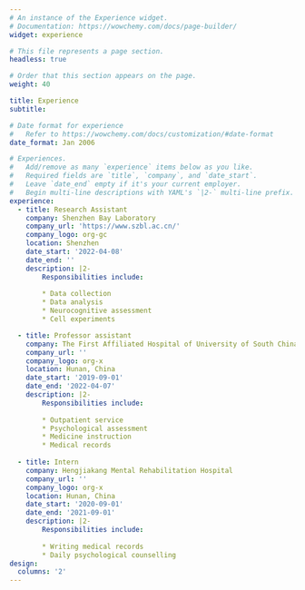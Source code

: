 ```yaml
---
# An instance of the Experience widget.
# Documentation: https://wowchemy.com/docs/page-builder/
widget: experience

# This file represents a page section.
headless: true

# Order that this section appears on the page.
weight: 40

title: Experience
subtitle:

# Date format for experience
#   Refer to https://wowchemy.com/docs/customization/#date-format
date_format: Jan 2006

# Experiences.
#   Add/remove as many `experience` items below as you like.
#   Required fields are `title`, `company`, and `date_start`.
#   Leave `date_end` empty if it's your current employer.
#   Begin multi-line descriptions with YAML's `|2-` multi-line prefix.
experience:
  - title: Research Assistant 
    company: Shenzhen Bay Laboratory 
    company_url: 'https://www.szbl.ac.cn/'
    company_logo: org-gc
    location: Shenzhen
    date_start: '2022-04-08'
    date_end: ''
    description: |2-
        Responsibilities include:
        
        * Data collection
        * Data analysis
        * Neurocognitive assessment
        * Cell experiments

  - title: Professor assistant 
    company: The First Affiliated Hospital of University of South China 
    company_url: ''
    company_logo: org-x
    location: Hunan, China
    date_start: '2019-09-01'
    date_end: '2022-04-07'
    description: |2-
        Responsibilities include:
        
        * Outpatient service
        * Psychological assessment 
        * Medicine instruction
        * Medical records 
       
  - title: Intern 
    company: Hengjiakang Mental Rehabilitation Hospital
    company_url: ''
    company_logo: org-x
    location: Hunan, China
    date_start: '2020-09-01'
    date_end: '2021-09-01'
    description: |2-
        Responsibilities include:
        
        * Writing medical records
        * Daily psychological counselling
design:
  columns: '2'
---
```

